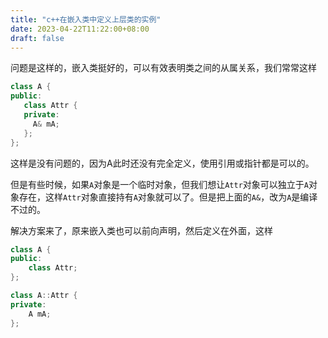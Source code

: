 ```yaml
---
title: "c++在嵌入类中定义上层类的实例"
date: 2023-04-22T11:22:00+08:00
draft: false
---
```


问题是这样的，嵌入类挺好的，可以有效表明类之间的从属关系，我们常常这样

```c++
class A {
public:
   class Attr {
   private:
     A& mA;
   };
};
```

这样是没有问题的，因为A此时还没有完全定义，使用引用或指针都是可以的。

但是有些时候，如果`A`对象是一个临时对象，但我们想让`Attr`对象可以独立于`A`对象存在，这样`Attr`对象直接持有`A`对象就可以了。但是把上面的`A&`，改为`A`是编译不过的。

解决方案来了，原来嵌入类也可以前向声明，然后定义在外面，这样

```c++
class A {
public:
    class Attr;
};

class A::Attr {
private:
    A mA;
};

```
